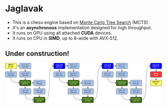 # Jaglavak

- This is a chess engine based on [Monte Carlo Tree Search](https://en.wikipedia.org/wiki/Monte_Carlo_tree_search) (MCTS).
- It's an **asynchronous** implementation designed for high throughput.
- It runs on GPU using all attached **CUDA** devices.
- It runs on CPU in **SIMD**, up to 8-wide with AVX-512.


## Under construction!
![Architecture](Testing/NetworkArchitecture.png)


